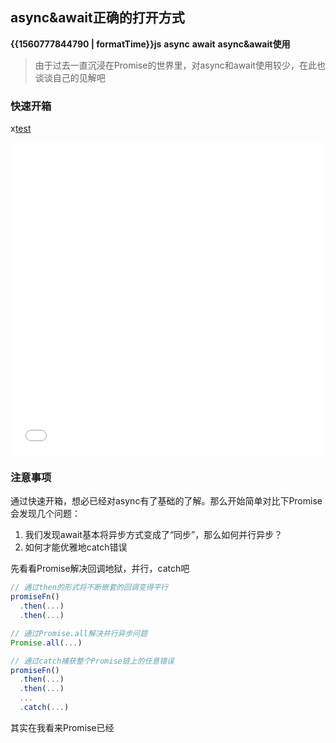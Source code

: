 ## async&await正确的打开方式

<b class="update-time">{{1560777844790 | formatTime}}</b><b class='type'>js</b>
<b class='kw'>async</b> <b class='kw'>await</b> <b class='kw'>async&await使用</b>

> 由于过去一直沉浸在Promise的世界里，对async和await使用较少，在此也谈谈自己的见解吧

### 快速开箱

x[test](./call.md)
<iframe src="../../static/test.html" width="100%" height="500px" frameborder="0" scrolling="no"></iframe>

### 注意事项

通过快速开箱，想必已经对async有了基础的了解。那么开始简单对比下Promise会发现几个问题：  
1. 我们发现await基本将异步方式变成了“同步”，那么如何并行异步？
2. 如何才能优雅地catch错误

先看看Promise解决回调地狱，并行，catch吧
```js
// 通过then的形式将不断嵌套的回调变得平行
promiseFn()
  .then(...)
  .then(...)

// 通过Promise.all解决并行异步问题
Promise.all(...)

// 通过catch捕获整个Promise链上的任意错误
promiseFn()
  .then(...)
  .then(...)
  ...
  .catch(...)
```

其实在我看来Promise已经